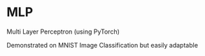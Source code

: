 # MLP
Multi Layer Perceptron (using PyTorch)

Demonstrated on MNIST Image Classification but easily adaptable
